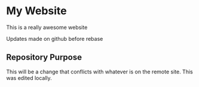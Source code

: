 # My Website

This is a really awesome website

Updates made on github before rebase

## Repository Purpose

This will be a change that conflicts
with whatever is on the remote site.
This was edited locally.
